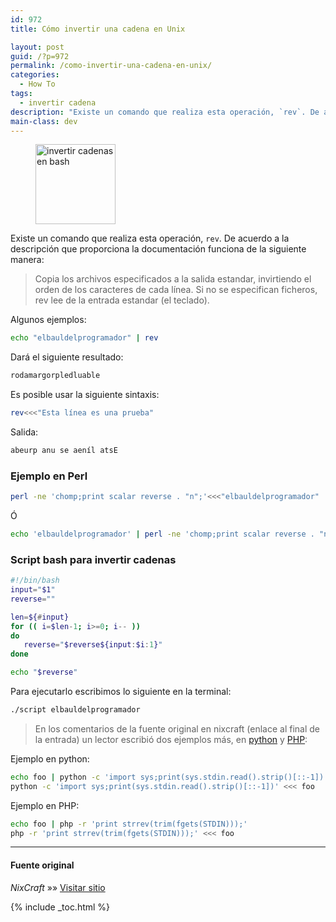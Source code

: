 ```yaml
---
id: 972
title: Cómo invertir una cadena en Unix

layout: post
guid: /?p=972
permalink: /como-invertir-una-cadena-en-unix/
categories:
  - How To
tags:
  - invertir cadena
description: "Existe un comando que realiza esta operación, `rev`. De acuerdo a la descripción que proporciona la documentación funciona de la siguiente manera"
main-class: dev
---
```


<figure>
  <img alt="invertir cadenas en bash" src="https://lh4.googleusercontent.com/-vUNPZhd87O8/TROpDAE42nI/AAAAAAAAAN8/Gfmk5XMAcsg/s128/sh.png" title="Shell Bash" class="alignleft" width="128" height="128" />
</figure>

Existe un comando que realiza esta operación, `rev`. De acuerdo a la descripción que proporciona la documentación funciona de la siguiente manera:

> Copia los archivos especificados a la salida estandar, invirtiendo el orden de los caracteres de cada línea. Si no se especifican ficheros, rev lee de la entrada estandar (el teclado).

Algunos ejemplos:  

<!--ad-->

```bash
echo "elbauldelprogramador" | rev

```

Dará el siguiente resultado:

```bash
rodamargorpledluable

```

Es posible usar la siguiente sintaxis:

```bash
rev<<<"Esta línea es una prueba"

```

Salida:

```bash
abeurp anu se aeníl atsE

```

### Ejemplo en Perl

```bash
perl -ne 'chomp;print scalar reverse . "n";'<<<"elbauldelprogramador"

```

Ó

```bash
echo 'elbauldelprogramador' | perl -ne 'chomp;print scalar reverse . "n";'

```

### Script bash para invertir cadenas

```bash
#!/bin/bash
input="$1"
reverse=""

len=${#input}
for (( i=$len-1; i>=0; i-- ))
do
   reverse="$reverse${input:$i:1}"
done

echo "$reverse"

```

Para ejecutarlo escribimos lo siguiente en la terminal:

```bash
./script elbauldelprogramador

```

> En los comentarios de la fuente original en nixcraft (enlace al final de la entrada) un lector escribió dos ejemplos más, en [python][2] y [PHP][3]:

Ejemplo en python:

```bash
echo foo | python -c 'import sys;print(sys.stdin.read().strip()[::-1])'
python -c 'import sys;print(sys.stdin.read().strip()[::-1])' <<< foo

```

Ejemplo en PHP:

```bash
echo foo | php -r 'print strrev(trim(fgets(STDIN)));'
php -r 'print strrev(trim(fgets(STDIN)));' <<< foo

```

* * *

#### Fuente original

*NixCraft* »» <a href="http://www.cyberciti.biz/faq/how-to-reverse-string-in-unix-shell-script/" target="_blank">Visitar sitio</a>

 [2]: /python/
 [3]: /php/

{% include _toc.html %}
